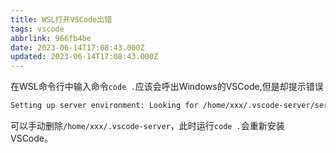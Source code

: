 ```yaml
---
title: WSL打开VSCode出错
tags: vscode
abbrlink: 966fb4be
date: 2023-06-14T17:08:43.000Z
updated: 2023-06-14T17:08:43.000Z
---
```


在WSL命令行中输入命令`code .`应该会呼出Windows的VSCode,但是却提示错误

```bash
Setting up server environment: Looking for /home/xxx/.vscode-server/server-env-setup. Not found.
```

可以手动删除`/home/xxx/.vscode-server`，此时运行`code .`会重新安装VSCode。
